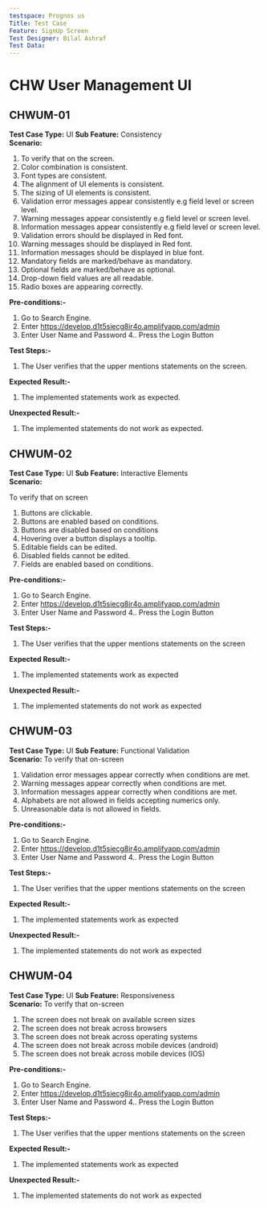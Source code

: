 ```yaml
---
testspace: Prognos us
Title: Test Case
Feature: SignUp Screen  
Test Designer: Bilal Ashraf
Test Data: 
---
```

#  CHW User Management UI


 
## CHWUM-01
**Test Case Type:**  UI 
**Sub Feature:** Consistency   
**Scenario:**
  1. To verify that on the screen.
  2. Color combination is consistent.
  3. Font types are consistent.
  4. The alignment of UI elements is consistent.
  5. The sizing of UI elements is consistent.
  6. Validation error messages appear consistently e.g field level or screen level.
  7. Warning messages appear consistently e.g field level or screen level.
  8. Information messages appear consistently e.g field level or screen level.
  9. Validation errors should be displayed in Red font.
  10. Warning messages should be displayed in Red font.
  11. Information messages should be displayed in blue font.
  12. Mandatory fields are marked/behave as mandatory.
  13. Optional fields are marked/behave as optional.
  14. Drop-down field values are all readable.
  15. Radio boxes are appearing correctly.
  

**Pre-conditions:-**

1. Go to Search Engine. 
2. Enter https://develop.d1t5siecg8ir4o.amplifyapp.com/admin
3. Enter User Name and Password
4.. Press the Login Button



**Test Steps:-**

1. The User verifies that the upper mentions statements on the screen.   


**Expected Result:-**

1.  The implemented statements work as expected.    

**Unexpected Result:-**

1. The implemented statements do not work as expected.    
                                    
                                                                                                                         
  ## CHWUM-02
**Test Case Type:**  UI
**Sub Feature:** Interactive Elements    
**Scenario:**
 
 To verify that on screen
 1. Buttons are clickable. 
 2. Buttons are enabled based on conditions. 
 3. Buttons are disabled based on conditions
 4. Hovering over a button displays a tooltip.
 5. Editable fields can be edited.
 6. Disabled fields cannot be edited.
 7. Fields are enabled based on conditions.
  

**Pre-conditions:-**

1. Go to Search Engine. 
2. Enter https://develop.d1t5siecg8ir4o.amplifyapp.com/admin
3. Enter User Name and Password
4.. Press the Login Button

**Test Steps:-**

1. The User verifies that the upper mentions statements on the screen      


**Expected Result:-**

1.  The implemented statements work as expected      

**Unexpected Result:-**

1. The implemented statements do not work as expected                                                                                                                           
                                                                                                                                 


  ## CHWUM-03
**Test Case Type:**  UI
**Sub Feature:** Functional Validation  
**Scenario:**
  To verify that on-screen
  
1. Validation error messages appear correctly when conditions are met.
2. Warning messages appear correctly when conditions are met.
3. Information messages appear correctly when conditions are met.
4. Alphabets are not allowed in fields accepting numerics only.
5. Unreasonable data is not allowed in fields.


**Pre-conditions:-**

1. Go to Search Engine. 
2. Enter https://develop.d1t5siecg8ir4o.amplifyapp.com/admin
3. Enter User Name and Password
4.. Press the Login Button

**Test Steps:-**

1. The User verifies that the upper mentions statements on the screen      


**Expected Result:-**

1.  The implemented statements work as expected      

**Unexpected Result:-**

1. The implemented statements do not work as expected     





 ## CHWUM-04
**Test Case Type:**  UI
**Sub Feature:** Responsiveness  
**Scenario:**
  To verify that on-screen
  
1. The screen does not break on available screen sizes
2. The screen does not break across browsers
3. The screen does not break across operating systems
4. The screen does not break across mobile devices (android)
5. The screen does not break across mobile devices (IOS)


**Pre-conditions:-**

1. Go to Search Engine. 
2. Enter https://develop.d1t5siecg8ir4o.amplifyapp.com/admin
3. Enter User Name and Password
4.. Press the Login Button

**Test Steps:-**

1. The User verifies that the upper mentions statements on the screen      


**Expected Result:-**

1.  The implemented statements work as expected      

**Unexpected Result:-**

1. The implemented statements do not work as expected   




